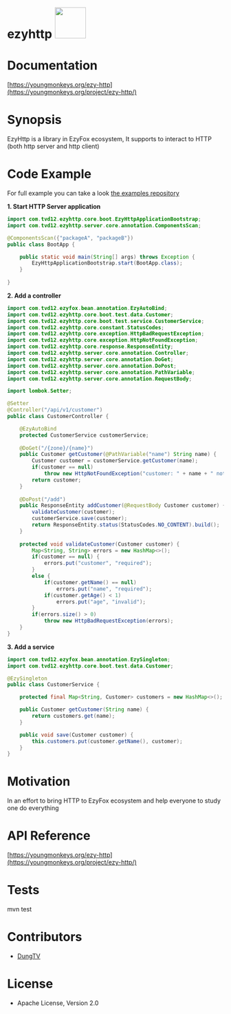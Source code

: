 # ezyhttp <img src="https://github.com/youngmonkeys/ezyhttp/blob/master/logo.png" width="72" />

# Documentation

[https://youngmonkeys.org/ezy-http](https://youngmonkeys.org/project/ezy-http/)

# Synopsis

EzyHttp is a library in EzyFox ecosystem, It supports to interact to HTTP (both http server and http client)

# Code Example

For full example you can take a look [the examples repository](https://github.com/tvd12/ezyfox-examples)

**1. Start HTTP Server application**

```java
import com.tvd12.ezyhttp.core.boot.EzyHttpApplicationBootstrap;
import com.tvd12.ezyhttp.server.core.annotation.ComponentsScan;

@ComponentsScan({"packageA", "packageB"})
public class BootApp {

    public static void main(String[] args) throws Exception {
        EzyHttpApplicationBootstrap.start(BootApp.class);
    }
    
}
```

**2. Add a controller**

```java
import com.tvd12.ezyfox.bean.annotation.EzyAutoBind;
import com.tvd12.ezyhttp.core.boot.test.data.Customer;
import com.tvd12.ezyhttp.core.boot.test.service.CustomerService;
import com.tvd12.ezyhttp.core.constant.StatusCodes;
import com.tvd12.ezyhttp.core.exception.HttpBadRequestException;
import com.tvd12.ezyhttp.core.exception.HttpNotFoundException;
import com.tvd12.ezyhttp.core.response.ResponseEntity;
import com.tvd12.ezyhttp.server.core.annotation.Controller;
import com.tvd12.ezyhttp.server.core.annotation.DoGet;
import com.tvd12.ezyhttp.server.core.annotation.DoPost;
import com.tvd12.ezyhttp.server.core.annotation.PathVariable;
import com.tvd12.ezyhttp.server.core.annotation.RequestBody;

import lombok.Setter;

@Setter
@Controller("/api/v1/customer")
public class CustomerController {

    @EzyAutoBind
    protected CustomerService customerService;
    
    @DoGet("/{zone}/{name}")
    public Customer getCustomer(@PathVariable("name") String name) {
        Customer customer = customerService.getCustomer(name);
        if(customer == null)
            throw new HttpNotFoundException("customer: " + name + " not found");
        return customer;
    }
    
    @DoPost("/add")
    public ResponseEntity addCustomer(@RequestBody Customer customer) {
        validateCustomer(customer);
        customerService.save(customer);
        return ResponseEntity.status(StatusCodes.NO_CONTENT).build();
    }
    
    protected void validateCustomer(Customer customer) {
        Map<String, String> errors = new HashMap<>();
        if(customer == null) {
            errors.put("customer", "required");
        }
        else {
            if(customer.getName() == null)
                errors.put("name", "required");
            if(customer.getAge() < 1)
                errors.put("age", "invalid");
        }
        if(errors.size() > 0)
            throw new HttpBadRequestException(errors);
    }
}
```

**3. Add a service**

```java
import com.tvd12.ezyfox.bean.annotation.EzySingleton;
import com.tvd12.ezyhttp.core.boot.test.data.Customer;

@EzySingleton
public class CustomerService {

    protected final Map<String, Customer> customers = new HashMap<>();

    public Customer getCustomer(String name) {
        return customers.get(name);
    }

    public void save(Customer customer) {
        this.customers.put(customer.getName(), customer);
    }
}
```

# Motivation

In an effort to bring HTTP to EzyFox ecosystem and help everyone to study one do everything

# API Reference

[https://youngmonkeys.org/ezy-http](https://youngmonkeys.org/project/ezy-http/)

# Tests

mvn test

# Contributors

- [DungTV](mailto:itprono3@gmail.com)

# License

- Apache License, Version 2.0
